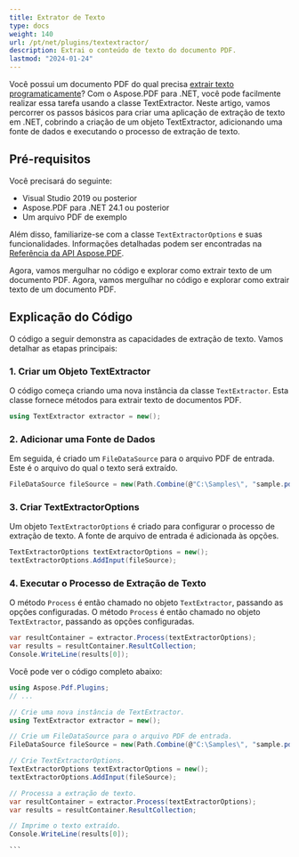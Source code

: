 ```yaml
---
title: Extrator de Texto
type: docs
weight: 140
url: /pt/net/plugins/textextractor/
description: Extrai o conteúdo de texto do documento PDF.
lastmod: "2024-01-24"
---
```


Você possui um documento PDF do qual precisa [extrair texto programaticamente](https://products.aspose.org/pdf/net/text-extractor/)? Com o Aspose.PDF para .NET, você pode facilmente realizar essa tarefa usando a classe TextExtractor. Neste artigo, vamos percorrer os passos básicos para criar uma aplicação de extração de texto em .NET, cobrindo a criação de um objeto TextExtractor, adicionando uma fonte de dados e executando o processo de extração de texto.

## Pré-requisitos

Você precisará do seguinte:

* Visual Studio 2019 ou posterior
* Aspose.PDF para .NET 24.1 ou posterior
* Um arquivo PDF de exemplo

Além disso, familiarize-se com a classe `TextExtractorOptions` e suas funcionalidades. Informações detalhadas podem ser encontradas na [Referência da API Aspose.PDF](https://reference.aspose.com/pdf/net/aspose.pdf/TextExtractorOptions/).

Agora, vamos mergulhar no código e explorar como extrair texto de um documento PDF.
Agora, vamos mergulhar no código e explorar como extrair texto de um documento PDF.

## Explicação do Código

O código a seguir demonstra as capacidades de extração de texto. Vamos detalhar as etapas principais:

### 1. Criar um Objeto TextExtractor

O código começa criando uma nova instância da classe `TextExtractor`. Esta classe fornece métodos para extrair texto de documentos PDF.

```csharp
using TextExtractor extractor = new();
```

### 2. Adicionar uma Fonte de Dados

Em seguida, é criado um `FileDataSource` para o arquivo PDF de entrada. Este é o arquivo do qual o texto será extraído.

```csharp
FileDataSource fileSource = new(Path.Combine(@"C:\Samples\", "sample.pdf"));
```

### 3. Criar TextExtractorOptions

Um objeto `TextExtractorOptions` é criado para configurar o processo de extração de texto. A fonte de arquivo de entrada é adicionada às opções.

```csharp
TextExtractorOptions textExtractorOptions = new();
textExtractorOptions.AddInput(fileSource);
```

### 4. Executar o Processo de Extração de Texto

O método `Process` é então chamado no objeto `TextExtractor`, passando as opções configuradas.
O método `Process` é então chamado no objeto `TextExtractor`, passando as opções configuradas.

```csharp
var resultContainer = extractor.Process(textExtractorOptions);
var results = resultContainer.ResultCollection;
Console.WriteLine(results[0]);
```

Você pode ver o código completo abaixo:

``````cs
using Aspose.Pdf.Plugins;
// ...

// Crie uma nova instância de TextExtractor.
using TextExtractor extractor = new();

// Crie um FileDataSource para o arquivo PDF de entrada.
FileDataSource fileSource = new(Path.Combine(@"C:\Samples\", "sample.pdf"));

// Crie TextExtractorOptions.
TextExtractorOptions textExtractorOptions = new();
textExtractorOptions.AddInput(fileSource);

// Processa a extração de texto.
var resultContainer = extractor.Process(textExtractorOptions);
var results = resultContainer.ResultCollection;

// Imprime o texto extraído.
Console.WriteLine(results[0]);

```

